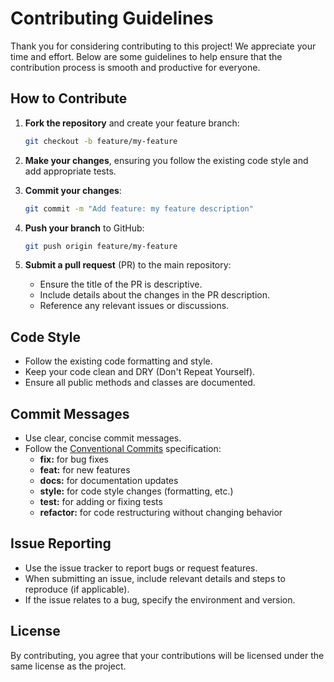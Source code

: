# Contributing Guidelines

Thank you for considering contributing to this project! We appreciate your time and effort. Below are some guidelines to help ensure that the contribution process is smooth and productive for everyone.

## How to Contribute

1. **Fork the repository** and create your feature branch:

   ```bash
   git checkout -b feature/my-feature
   ```

2. **Make your changes**, ensuring you follow the existing code style and add appropriate tests.

3. **Commit your changes**:

   ```bash
   git commit -m "Add feature: my feature description"
   ```

4. **Push your branch** to GitHub:

   ```bash
   git push origin feature/my-feature
   ```

5. **Submit a pull request** (PR) to the main repository:
   - Ensure the title of the PR is descriptive.
   - Include details about the changes in the PR description.
   - Reference any relevant issues or discussions.

## Code Style

- Follow the existing code formatting and style.
- Keep your code clean and DRY (Don't Repeat Yourself).
- Ensure all public methods and classes are documented.

## Commit Messages

- Use clear, concise commit messages.
- Follow the [Conventional Commits](https://www.conventionalcommits.org/) specification:
  - **fix:** for bug fixes
  - **feat:** for new features
  - **docs:** for documentation updates
  - **style:** for code style changes (formatting, etc.)
  - **test:** for adding or fixing tests
  - **refactor:** for code restructuring without changing behavior

## Issue Reporting

- Use the issue tracker to report bugs or request features.
- When submitting an issue, include relevant details and steps to reproduce (if applicable).
- If the issue relates to a bug, specify the environment and version.

## License

By contributing, you agree that your contributions will be licensed under the same license as the project.
